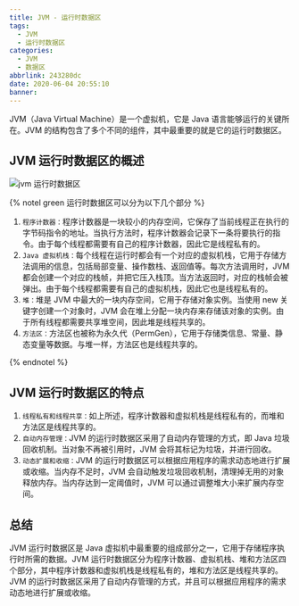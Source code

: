 ```yaml
---
title: JVM - 运行时数据区
tags:
  - JVM
  - 运行时数据区
categories:
  - JVM
  - 数据区
abbrlink: 243280dc
date: 2020-06-04 20:55:10
banner:
---
```


JVM（Java Virtual Machine）是一个虚拟机，它是 Java 语言能够运行的关键所在。JVM 的结构包含了多个不同的组件，其中最重要的就是它的运行时数据区。

## JVM 运行时数据区的概述

![jvm 运行时数据区](https://mydlq-club.oss-cn-beijing.aliyuncs.com/images/my-jvm-constitute-concept.svg)

{% notel green 运行时数据区可以分为以下几个部分  %}

1. `程序计数器：`程序计数器是一块较小的内存空间，它保存了当前线程正在执行的字节码指令的地址。当执行方法时，程序计数器会记录下一条将要执行的指令。由于每个线程都需要有自己的程序计数器，因此它是线程私有的。
2. `Java 虚拟机栈：`每个线程在运行时都会有一个对应的虚拟机栈，它用于存储方法调用的信息，包括局部变量、操作数栈、返回值等。每次方法调用时，JVM 都会创建一个对应的栈帧，并把它压入栈顶。当方法返回时，对应的栈帧会被弹出。由于每个线程都需要有自己的虚拟机栈，因此它也是线程私有的。
3. `堆：`堆是 JVM 中最大的一块内存空间，它用于存储对象实例。当使用 new 关键字创建一个对象时，JVM 会在堆上分配一块内存来存储该对象的实例。由于所有线程都需要共享堆空间，因此堆是线程共享的。
4. `方法区：`方法区也被称为永久代（PermGen），它用于存储类信息、常量、静态变量等数据。与堆一样，方法区也是线程共享的。

{% endnotel %}

## JVM 运行时数据区的特点

1. `线程私有和线程共享：`如上所述，程序计数器和虚拟机栈是线程私有的，而堆和方法区是线程共享的。
2. `自动内存管理：`JVM 的运行时数据区采用了自动内存管理的方式，即 Java 垃圾回收机制。当对象不再被引用时，JVM 会将其标记为垃圾，并进行回收。
3. `动态扩展和收缩：`JVM 的运行时数据区可以根据应用程序的需求动态地进行扩展或收缩。当内存不足时，JVM 会自动触发垃圾回收机制，清理掉无用的对象释放内存。当内存达到一定阈值时，JVM 可以通过调整堆大小来扩展内存空间。

## 总结

JVM 运行时数据区是 Java 虚拟机中最重要的组成部分之一，它用于存储程序执行时所需的数据。JVM 运行时数据区分为程序计数器、虚拟机栈、堆和方法区四个部分，其中程序计数器和虚拟机栈是线程私有的，堆和方法区是线程共享的。JVM 的运行时数据区采用了自动内存管理的方式，并且可以根据应用程序的需求动态地进行扩展或收缩。
